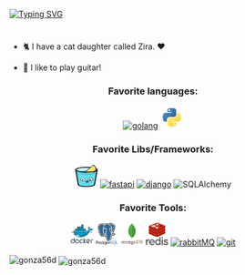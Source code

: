 [![Typing SVG](https://readme-typing-svg.herokuapp.com/?color=ccff00&size=35&center=true&vCenter=true&width=1000&lines=Hi+👋,+I'm+Gonza!;I'm+a+Backend+Developer+;+Specialized+in+🐍+Python+🐍)](https://git.io/typing-svg)
<h1 align="center"></h1>

- 🐈 I have a cat daughter called Zira. ❤

- 🎸 I like to play guitar!

<h3 align="center">Favorite languages:</h3>
<p align="center">
<!-- GO -->
<a href="https://go.dev/" target="_blank" rel="noreferrer"><img src="https://go.dev/blog/go-brand/Go-Logo/SVG/Go-Logo_Fuchsia.svg" alt="golang" width="40" height="40"/></a>
<!-- Python -->
<a href="https://www.python.org" target="_blank" rel="noreferrer"> <img src="https://raw.githubusercontent.com/devicons/devicon/master/icons/python/python-original.svg" alt="python" width="40" height="40"/></a>
</p>

<h3 align="center">Favorite Libs/Frameworks:</h3>
<p align="center">
<!-- Gin -->
<a href="" target="_blank" rel="noreferrer"><img src="https://raw.githubusercontent.com/gin-gonic/logo/master/color.png" alt="gin" width="40" height="40"/></a>
<!-- FastAPI -->
<a href="https://fastapi.tiangolo.com/" target="_blank" rel="noreferrer"><img src="https://cdn.worldvectorlogo.com/logos/fastapi-1.svg" alt="fastapi" width="40" height="40"/></a>
<!-- Django -->
<a href="https://www.djangoproject.com/" target="_blank" rel="noreferrer"><img src="https://cdn.worldvectorlogo.com/logos/django.svg" alt="django" width="40" height="40"/></a>
<!-- SQLAlch -->
<a hef="https://www.sqlalchemy.org/" target="_blank" rel="noreferrer"><img src="https://encrypted-tbn0.gstatic.com/images?q=tbn:ANd9GcSuim-LaZV2h_liFO_YNZLMVZZbv47mTOxFkw&s" alt="SQLAlchemy" width="40" height="40"/></a>
</p>

<h3 align="center">Favorite Tools:</h3>
<p align="center">
<!-- Docker -->
<a href="https://www.docker.com/" target="_blank" rel="noreferrer"><img src="https://raw.githubusercontent.com/devicons/devicon/master/icons/docker/docker-original-wordmark.svg" alt="docker" width="40" height="40"/></a>
<!-- Postgres -->
<a href="https://www.postgresql.org" target="_blank" rel="noreferrer"> <img src="https://raw.githubusercontent.com/devicons/devicon/master/icons/postgresql/postgresql-original-wordmark.svg" alt="postgresql" width="40" height="40"/></a>
<!-- Mongo -->
<a href="https://www.mongodb.com/" target="_blank" rel="noreferrer"> <img src="https://raw.githubusercontent.com/devicons/devicon/master/icons/mongodb/mongodb-original-wordmark.svg" alt="mongodb" width="40" height="40"/></a>
<!-- Redis -->
<a href="https://redis.io" target="_blank" rel="noreferrer"><img src="https://raw.githubusercontent.com/devicons/devicon/master/icons/redis/redis-original-wordmark.svg" alt="redis" width="40" height="40"/></a>
<!-- RabbitMQ -->
<a href="https://www.rabbitmq.com" target="_blank" rel="noreferrer"> <img src="https://www.vectorlogo.zone/logos/rabbitmq/rabbitmq-icon.svg" alt="rabbitMQ" width="40" height="40"/></a>
<!-- Git -->
<a href="https://git-scm.com/" target="_blank" rel="noreferrer"> <img src="https://www.vectorlogo.zone/logos/git-scm/git-scm-icon.svg" alt="git" width="40" height="40"/></a>
</p>


<p><img align="left" src="https://github-readme-stats.vercel.app/api/top-langs?username=gonza56d&show_icons=true&locale=en&layout=compact&theme=highcontrast" alt="gonza56d" /></p>
<p></p>
<p>&nbsp;<img align="center" src="https://github-readme-stats.vercel.app/api?username=gonza56d&show_icons=true&locale=en&theme=highcontrast" alt="gonza56d" /></p>
